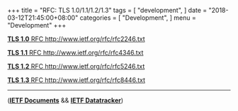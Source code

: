 
+++
title = "RFC: TLS 1.0/1.1/1.2/1.3"
tags = [
    "development",
]
date = "2018-03-12T21:45:00+08:00"
categories = [
    "Development",
]
menu = "Development"
+++

[**TLS 1.0** RFC http://www.ietf.org/rfc/rfc2246.txt ](https://tools.ietf.org/html/rfc2246 "TLS 1.0")

[**TLS 1.1** RFC http://www.ietf.org/rfc/rfc4346.txt ](https://tools.ietf.org/html/rfc4346 "TLS 1.1")

[**TLS 1.2** RFC http://www.ietf.org/rfc/rfc5246.txt ](https://tools.ietf.org/html/rfc5246 "TLS 1.2")

[**TLS 1.3** RFC http://www.ietf.org/rfc/rfc8446.txt ](https://tools.ietf.org/html/rfc8446 "TLS 1.3")

<!--more-->

 ------------------

([**IETF Documents**](https://tools.ietf.org/html/ "IETF Documents") && [**IETF Datatracker**](https://datatracker.ietf.org/ "IETF Datatracker"))
